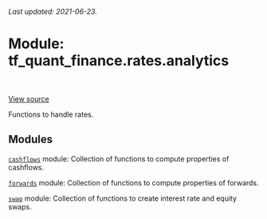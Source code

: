 <!--
This file is generated by a tool. Do not edit directly.
For open-source contributions the docs will be updated automatically.
-->

*Last updated: 2021-06-23.*

<div itemscope itemtype="http://developers.google.com/ReferenceObject">
<meta itemprop="name" content="tf_quant_finance.rates.analytics" />
<meta itemprop="path" content="Stable" />
</div>

# Module: tf_quant_finance.rates.analytics

<!-- Insert buttons and diff -->

<table class="tfo-notebook-buttons tfo-api" align="left">
</table>

<a target="_blank" href="https://github.com/google/tf-quant-finance/blob/master/tf_quant_finance/rates/analytics/__init__.py">View source</a>



Functions to handle rates.



## Modules

[`cashflows`](../../tf_quant_finance/rates/analytics/cashflows.md) module: Collection of functions to compute properties of cashflows.

[`forwards`](../../tf_quant_finance/rates/analytics/forwards.md) module: Collection of functions to compute properties of forwards.

[`swap`](../../tf_quant_finance/rates/analytics/swap.md) module: Collection of functions to create interest rate and equity swaps.

